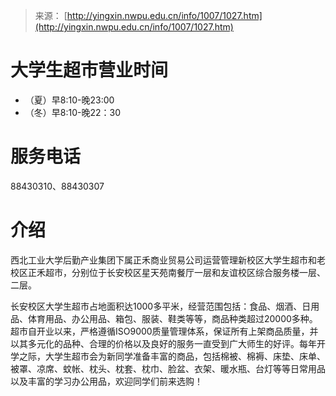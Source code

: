 > 来源： [http://yingxin.nwpu.edu.cn/info/1007/1027.htm](http://yingxin.nwpu.edu.cn/info/1007/1027.htm)

# 大学生超市营业时间

+ （夏）早8:10-晚23:00
+ （冬）早8:10-晚22：30

# 服务电话

88430310、88430307

# 介绍

西北工业大学后勤产业集团下属正禾商业贸易公司运营管理新校区大学生超市和老校区正禾超市，分别位于长安校区星天苑南餐厅一层和友谊校区综合服务楼一层、二层。

长安校区大学生超市占地面积达1000多平米，经营范围包括：食品、烟酒、日用品、体育用品、办公用品、箱包、服装、鞋类等等，商品种类超过20000多种。超市自开业以来，严格遵循ISO9000质量管理体系，保证所有上架商品质量，并以其多元化的品种、合理的价格以及良好的服务一直受到广大师生的好评。每年开学之际，大学生超市会为新同学准备丰富的商品，包括棉被、棉褥、床垫、床单、被罩、凉席、蚊帐、枕头、枕套、枕巾、脸盆、衣架、暖水瓶、台灯等等日常用品以及丰富的学习办公用品，欢迎同学们前来选购！